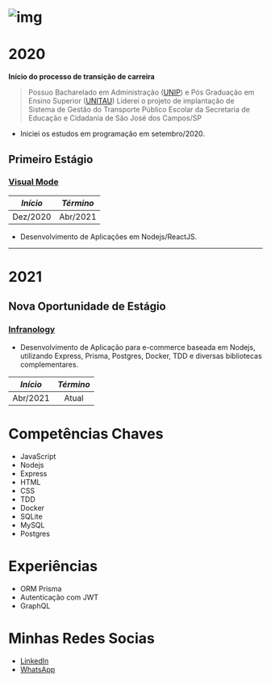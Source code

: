 ![img](https://github.com/padupe/pauloeduardopeixoto/blob/master/github/Node%20Back-End%20Developer.png)
=============
# 2020

**Início do processo de transição de carreira**

> Possuo Bacharelado em Administração ([UNIP](https://unip.br/, "UNIP")) e Pós Graduação em Ensino Superior ([UNITAU](https://www.unitau.br/, "UNITAU"))
> Liderei o projeto de implantação de Sistema de Gestão do Transporte Público Escolar da Secretaria de Educação e Cidadania de São José dos Campos/SP

- Iniciei os estudos em programação em setembro/2020.

## Primeiro Estágio

### [Visual Mode](https://visualmode.com.br/ "Visual Mode")

| *Início*  |  *Término* |
|:-:|:-:|
|  Dez/2020 |  Abr/2021 |

- Desenvolvimento de Aplicações em Nodejs/ReactJS.

-------------
# 2021

## Nova Oportunidade de Estágio

### [Infranology](https://infranology.com.br/ "Infranology")

- Desenvolvimento de Aplicação para e-commerce baseada em Nodejs, utilizando Express, Prisma, Postgres, Docker, TDD e diversas bibliotecas complementares.

| *Início*  |  *Término* |
|:-:|:-:|
|  Abr/2021 |  Atual |

# Competências Chaves

* JavaScript
* Nodejs
* Express
* HTML
* CSS
* TDD
* Docker
* SQLite
* MySQL
* Postgres

# Experiências

* ORM Prisma
* Autenticação com JWT
* GraphQL

# Minhas Redes Socias

- [LinkedIn] 
- [WhatsApp]

[//]: #

[LinkedIn]: https://www.linkedin.com/in/paulo-eduardo-peixoto-2155a866/
[WhatsApp]: https://api.whatsapp.com/send?phone=5512988268618